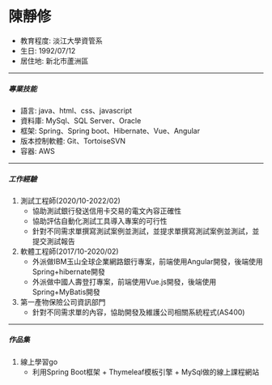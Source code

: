 <body>
    <h1>陳靜修</h1>
    <div>
        <ul>
            <li>教育程度: 淡江大學資管系</li>
            <li>生日: 1992/07/12</li>
            <li>居住地: 新北市蘆洲區</li>
        </ul>
    </div>
    <hr>
    <div>
        <h5>專業技能</h5>
        <ul>
            <li>語言: java、html、css、javascript</li>
            <li>資料庫: MySql、SQL Server、Oracle</li>
            <li>框架: Spring、Spring boot、Hibernate、Vue、Angular</li>
            <li>版本控制軟體: Git、TortoiseSVN</li>
            <li>容器: AWS</li>
        </ul>
    </div>
    <hr>
    <div>
        <h5>工作經驗</h5>
        <ol>
            <li>
                <span>測試工程師(2020/10-2022/02)</span>
                <ul>
                    <li>
                        協助測試銀行發送信用卡交易的電文內容正確性
                    </li>
                </ul>
                <ul>
                    <li>
                        協助評估自動化測試工具導入專案的可行性
                    </li>
                </ul>
                <ul>
                    <li>
                        針對不同需求單撰寫測試案例並測試，並提求單撰寫測試案例並測試，並提交測試報告
                    </li>
                </ul>
            </li>
            <li>
                <span>軟體工程師(2017/10-2020/02)</span>
                <ul>
                    <li>
                        外派做IBM玉山全球企業網路銀行專案，前端使用Angular開發，後端使用Spring+hibernate開發
                    </li>
                </ul>
                <ul>
                    <li>
                        外派做中國人壽登打專案，前端使用Vue.js開發，後端使用Spring+MyBatis開發
                    </li>
                </ul>
            </li>
            <li>
                <span>第一產物保險公司資訊部門</span>
                <ul>
                    <li>
                        針對不同需求單的內容，協助開發及維護公司相關系統程式(AS400)
                    </li>
                </ul>
            </li>
        </ol>
    </div>
    <hr>
    <div>
        <h5>作品集</h5>
        <ol>
            <li>
                <span>線上學習go</span>
                <ul>
                    <li>
                        利用Spring Boot框架 + Thymeleaf模板引擎 + MySql做的線上課程網站
                    </li>
                </ul>
            </li>
        </ol>
    </div>
</body>

